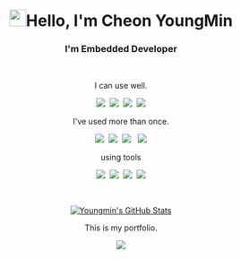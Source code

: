 <h1 align="center"><img src="https://raw.githubusercontent.com/MartinHeinz/MartinHeinz/master/wave.gif" width="30px">Hello, I'm Cheon YoungMin</h1>
<h3 align="center"> I'm Embedded Developer</h3>  


<br>
<p align="center">I can use well.<p>

<p align="center">
<img src="https://img.shields.io/badge/Python-3766AB?style=flat-square&logo=Python&logoColor=white"/></a>&nbsp <img src="https://img.shields.io/badge/C-E6E6FA?style=flat-square&logo=c&logoColor=BLACK"/></a>&nbsp <img src="https://img.shields.io/badge/raspberry_pi-A22846?style=flat-square&logo=raspberry-pi&logoColor=white"/></a>&nbsp <img src="https://img.shields.io/badge/arduino-00979D?style=flat-square&logo=arduino&logoColor=white"/></a>
</p>


<p align="center">I've used more than once.<p>

<p align="center">
<img src="https://img.shields.io/badge/node.js-339933?style=flat-square&logo=node.js&logoColor=white"/></a>&nbsp <img src="https://img.shields.io/badge/Linux-D94F00?style=flat-square&logo=linux&logoColor=BLACK"/></a>&nbsp <img src="https://img.shields.io/badge/Mysql-4479A1?style=flat-square&logo=Mysql&logoColor=white"/></a> &nbsp <img src="https://img.shields.io/badge/C++-00599C?style=flat-square&logo=C++&logoColor=white"/></a>
</p>

<p align="center">using tools<p>

<p align="center">
<img src="https://img.shields.io/badge/Github-181717?style=flat-square&logo=github&logoColor=white"/></a>&nbsp <img src="https://img.shields.io/badge/Slack-4A154B?style=flat-square&logo=Slack&logoColor=BLACK"/></a>&nbsp <img src="https://img.shields.io/badge/Notion-000000?style=flat-square&logo=Notion&logoColor=white"/></a>&nbsp <img src="https://img.shields.io/badge/Visual_Studio_Code-007ACC?style=flat-square&logo=Visual-Studio-Code&logoColor=white"/></a>
</p>
<br>
<p align="center">
<a href="https://github.com/cjsdudals/cjsdudals">
  <img align="center" src="https://github-readme-stats.vercel.app/api?username=cjsdudals&show_icons=true&line_height=27&count_private=true&title_color=ffffff&text_color=c9cacc&icon_color=2bbc8a&bg_color=1d1f21" alt="Youngmin's GitHub Stats" />
</a>
</p>

<p align="center">
  This is my portfolio.
</p>
<p align="center">
<a href="https://www.notion.so/Cheon-Youngmin-09bada0c245140efa1138f13c350fcbe"><img src="https://img.shields.io/badge/Notion-000000?style=flat-square&logo=Notion&logoColor=white"/></a>
</p>